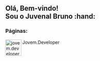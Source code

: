 <h2>Olá, Bem-vindo!</br>Sou o Juvenal Bruno :hand:</h2>
<h3>Páginas:</h3>
<a href="https://www.instagram.com/jovem.developer" >
  <img 
       align="left" 
       alt="jovem.developer" 
       width="50px" 
       src="https://images.vexels.com/media/users/3/137198/isolated/preview/07f0d7b69ef071571e4ada2f4d6a053a---cone-do-instagram-colorido-by-vexels.png"
  />
</a>
<div marginTop="50px">Jovem.Developer</div>
